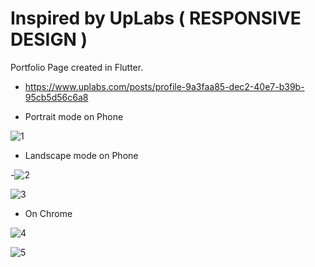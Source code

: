# Inspired by UpLabs  ( RESPONSIVE DESIGN )
Portfolio Page created in Flutter.

- https://www.uplabs.com/posts/profile-9a3faa85-dec2-40e7-b39b-95cb5d56c6a8


- Portrait mode on Phone 

![1](https://user-images.githubusercontent.com/61762281/196134148-94f8542c-c1ca-4824-976e-bcf24bc85718.jpg)


- Landscape mode on Phone

-![2](https://user-images.githubusercontent.com/61762281/196134365-54f36ef3-6733-4ed0-bbc3-e6685a0717ab.jpg)

![3](https://user-images.githubusercontent.com/61762281/196134430-a8cd4233-ff2e-4226-a7c4-a613847a5b9f.jpg)


- On Chrome

![4](https://user-images.githubusercontent.com/61762281/196134508-cc9699a7-d7ec-4495-b6e5-1ebe87f5039c.png)

![5](https://user-images.githubusercontent.com/61762281/196134522-54d34360-a9b1-4ffa-a211-6ebe16316911.png)
